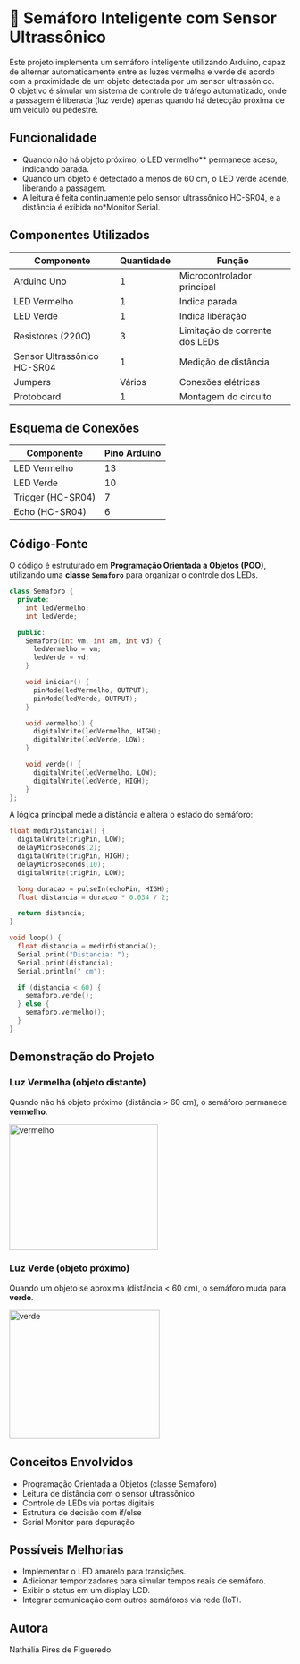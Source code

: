 # 🚦 Semáforo Inteligente com Sensor Ultrassônico

Este projeto implementa um semáforo inteligente utilizando Arduino, capaz de alternar automaticamente entre as luzes vermelha e verde de acordo com a proximidade de um objeto detectada por um sensor ultrassônico.  
O objetivo é simular um sistema de controle de tráfego automatizado, onde a passagem é liberada (luz verde) apenas quando há detecção próxima de um veículo ou pedestre.


## Funcionalidade

- Quando não há objeto próximo, o LED vermelho** permanece aceso, indicando parada.  
- Quando um objeto é detectado a menos de 60 cm, o LED verde acende, liberando a passagem.  
- A leitura é feita continuamente pelo sensor ultrassônico HC-SR04, e a distância é exibida no*Monitor Serial.


## Componentes Utilizados

| Componente | Quantidade | Função |
|------------|------------|--------|
| Arduino Uno | 1 | Microcontrolador principal |
| LED Vermelho | 1 | Indica parada |
| LED Verde | 1 | Indica liberação |
| Resistores (220Ω) | 3 | Limitação de corrente dos LEDs |
| Sensor Ultrassônico HC-SR04 | 1 | Medição de distância |
| Jumpers | Vários | Conexões elétricas |
| Protoboard | 1 | Montagem do circuito |


## Esquema de Conexões

| Componente | Pino Arduino |
|------------|--------------|
| LED Vermelho | 13 |
| LED Verde | 10 |
| Trigger (HC-SR04) | 7 |
| Echo (HC-SR04) | 6 |


##  Código-Fonte

O código é estruturado em **Programação Orientada a Objetos (POO)**, utilizando uma **classe `Semaforo`** para organizar o controle dos LEDs.

```cpp
class Semaforo { 
  private:
    int ledVermelho;
    int ledVerde;

  public:
    Semaforo(int vm, int am, int vd) {
      ledVermelho = vm;
      ledVerde = vd;
    }

    void iniciar() {
      pinMode(ledVermelho, OUTPUT);
      pinMode(ledVerde, OUTPUT);
    }

    void vermelho() {
      digitalWrite(ledVermelho, HIGH);
      digitalWrite(ledVerde, LOW);
    }

    void verde() {
      digitalWrite(ledVermelho, LOW);
      digitalWrite(ledVerde, HIGH);
    }
};
```

A lógica principal mede a distância e altera o estado do semáforo:

```cpp
float medirDistancia() {
  digitalWrite(trigPin, LOW);
  delayMicroseconds(2);
  digitalWrite(trigPin, HIGH);
  delayMicroseconds(10);
  digitalWrite(trigPin, LOW);

  long duracao = pulseIn(echoPin, HIGH);
  float distancia = duracao * 0.034 / 2;

  return distancia;
}

void loop() {
  float distancia = medirDistancia();
  Serial.print("Distancia: ");
  Serial.print(distancia);
  Serial.println(" cm");

  if (distancia < 60) {
    semaforo.verde();
  } else {
    semaforo.vermelho();
  }
}
```

## Demonstração do Projeto

### Luz Vermelha (objeto distante)
Quando não há objeto próximo (distância > 60 cm), o semáforo permanece **vermelho**.

<img width="266" height="225" alt="vermelho" src="https://github.com/user-attachments/assets/c048738d-2bf1-4c9c-b4d4-8af834f25923" />



### Luz Verde (objeto próximo)
Quando um objeto se aproxima (distância < 60 cm), o semáforo muda para **verde**.

<img width="269" height="230" alt="verde" src="https://github.com/user-attachments/assets/e1eb8db7-0e92-42bb-ac9b-a5e1c825d53d" />



## Conceitos Envolvidos

- Programação Orientada a Objetos (classe Semaforo)
- Leitura de distância com o sensor ultrassônico
- Controle de LEDs via portas digitais
- Estrutura de decisão com if/else
- Serial Monitor para depuração


## Possíveis Melhorias

- Implementar o LED amarelo para transições.
- Adicionar temporizadores para simular tempos reais de semáforo.
- Exibir o status em um display LCD.
- Integrar comunicação com outros semáforos via rede (IoT).

## Autora
Nathália Pires de Figueredo
